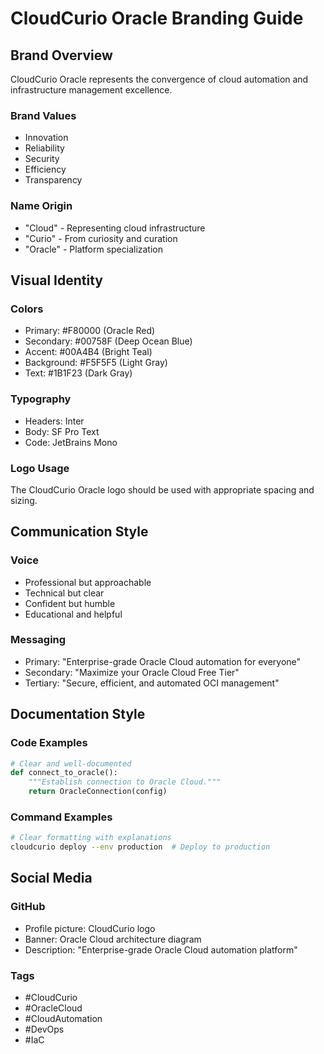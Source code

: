 # CloudCurio Oracle Branding Guide

## Brand Overview

CloudCurio Oracle represents the convergence of cloud automation and infrastructure management excellence.

### Brand Values
- Innovation
- Reliability
- Security
- Efficiency
- Transparency

### Name Origin
- "Cloud" - Representing cloud infrastructure
- "Curio" - From curiosity and curation
- "Oracle" - Platform specialization

## Visual Identity

### Colors
- Primary: #F80000 (Oracle Red)
- Secondary: #00758F (Deep Ocean Blue)
- Accent: #00A4B4 (Bright Teal)
- Background: #F5F5F5 (Light Gray)
- Text: #1B1F23 (Dark Gray)

### Typography
- Headers: Inter
- Body: SF Pro Text
- Code: JetBrains Mono

### Logo Usage
The CloudCurio Oracle logo should be used with appropriate spacing and sizing.

## Communication Style

### Voice
- Professional but approachable
- Technical but clear
- Confident but humble
- Educational and helpful

### Messaging
- Primary: "Enterprise-grade Oracle Cloud automation for everyone"
- Secondary: "Maximize your Oracle Cloud Free Tier"
- Tertiary: "Secure, efficient, and automated OCI management"

## Documentation Style

### Code Examples
```python
# Clear and well-documented
def connect_to_oracle():
    """Establish connection to Oracle Cloud."""
    return OracleConnection(config)
```

### Command Examples
```bash
# Clear formatting with explanations
cloudcurio deploy --env production  # Deploy to production
```

## Social Media

### GitHub
- Profile picture: CloudCurio logo
- Banner: Oracle Cloud architecture diagram
- Description: "Enterprise-grade Oracle Cloud automation platform"

### Tags
- #CloudCurio
- #OracleCloud
- #CloudAutomation
- #DevOps
- #IaC


